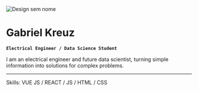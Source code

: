 ![Design sem nome](https://github.com/GabKreuz/GabKreuz/assets/146242780/9efe7b61-6ded-4965-af21-7784d10be055)

# Gabriel Kreuz

**`Electrical Engineer / Data Science Student`**

I am an electrical engineer and future data scientist, turning simple information into solutions for complex problems.

---

Skills: VUE JS / REACT / JS / HTML / CSS
